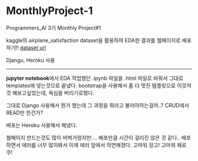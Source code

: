 # MonthlyProject-1

Programmers_AI 3기 Monthly Project#1

kaggle의 airplane_satisfaction dataset을 활용하여 EDA한 결과를 웹페이지로 배포하기!!
[dataset url](https://www.kaggle.com/teejmahal20/airline-passenger-satisfaction)

Django, Heroku 사용

---

**jupyter notebook**에서 EDA 작업했던 .ipynb 파일을 .html 파일로 바꿔서 그대로 templates에 넣는것으로 끝냈다.
bootstrap을 사용해서 좀 더 멋진 템플릿으로 이것저것 해보고싶었는데, 욕심을 버리기로했다.

그대로 Django 사용해서 뭔가 했는데 그 과정을 뭐라고 불러야하는걸까..? CRUD에서 READ만 한건가?

배포는 Heroku 사용해서 해냈다.


웹페이지 만드는것도 많이 버벅거렸지만.... 배포만큼 시간이 걸리진 않은 것 같다..
배포하면서 에러를 너무 많이봐서 이제 에러 앞에서 의연해졌다.
고마워 장고! 고마워 헤로쿠! 
